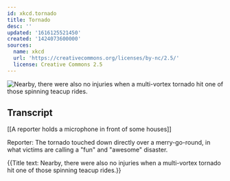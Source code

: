 ```yaml
---
id: xkcd.tornado
title: Tornado
desc: ''
updated: '1616125521450'
created: '1424073600000'
sources:
  name: xkcd
  url: 'https://creativecommons.org/licenses/by-nc/2.5/'
  license: Creative Commons 2.5
---
```

![Nearby, there were also no injuries when a multi-vortex tornado hit one of those spinning teacup rides.](https://imgs.xkcd.com/comics/tornado.png)

## Transcript
[[A reporter holds a microphone in front of some houses]]

Reporter: The tornado touched down directly over a merry-go-round, in what victims are calling a "fun" and "awesome" disaster.

{{Title text: Nearby, there were also no injuries when a multi-vortex tornado hit one of those spinning teacup rides.}}
